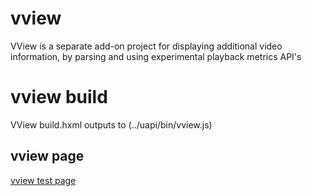 # vview

VView is a separate add-on project for displaying additional video information, by parsing and using experimental playback metrics API's

# vview build

VView build.hxml outputs to (../uapi/bin/vview.js)

## vview page
[vview test page](bin/index.html)